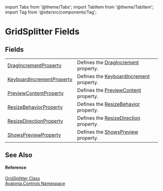 import Tabs from '@theme/Tabs'; 
import TabItem from '@theme/TabItem'; 
import Tag from '@site/src/components/Tag'; 

# GridSplitter Fields




## Fields
<table>
<tr>
<td><a href="F_Avalonia_Controls_GridSplitter_DragIncrementProperty">DragIncrementProperty</a></td>
<td>Defines the <a href="P_Avalonia_Controls_GridSplitter_DragIncrement">DragIncrement</a> property.</td>
</tr>
<tr>
<td><a href="F_Avalonia_Controls_GridSplitter_KeyboardIncrementProperty">KeyboardIncrementProperty</a></td>
<td>Defines the <a href="P_Avalonia_Controls_GridSplitter_KeyboardIncrement">KeyboardIncrement</a> property.</td>
</tr>
<tr>
<td><a href="F_Avalonia_Controls_GridSplitter_PreviewContentProperty">PreviewContentProperty</a></td>
<td>Defines the <a href="P_Avalonia_Controls_GridSplitter_PreviewContent">PreviewContent</a> property.</td>
</tr>
<tr>
<td><a href="F_Avalonia_Controls_GridSplitter_ResizeBehaviorProperty">ResizeBehaviorProperty</a></td>
<td>Defines the <a href="P_Avalonia_Controls_GridSplitter_ResizeBehavior">ResizeBehavior</a> property.</td>
</tr>
<tr>
<td><a href="F_Avalonia_Controls_GridSplitter_ResizeDirectionProperty">ResizeDirectionProperty</a></td>
<td>Defines the <a href="P_Avalonia_Controls_GridSplitter_ResizeDirection">ResizeDirection</a> property.</td>
</tr>
<tr>
<td><a href="F_Avalonia_Controls_GridSplitter_ShowsPreviewProperty">ShowsPreviewProperty</a></td>
<td>Defines the <a href="P_Avalonia_Controls_GridSplitter_ShowsPreview">ShowsPreview</a> property.</td>
</tr>
</table>

## See Also


#### Reference
<a href="T_Avalonia_Controls_GridSplitter">GridSplitter Class</a>  
<a href="N_Avalonia_Controls">Avalonia.Controls Namespace</a>  
